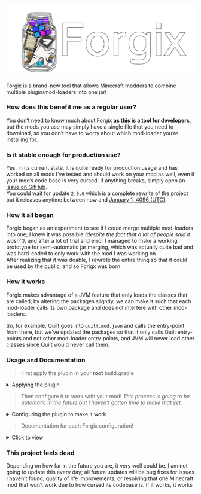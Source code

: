 ![Forgix](https://raw.githubusercontent.com/PacifistMC/Forgix/main/assets/forgix-with-text.png)
---
Forgix is a brand-new tool that allows Minecraft modders to combine multiple plugin/mod-loaders into one jar!

### How does this benefit me as a regular user?
You don’t need to know much about Forgix **as this is a tool for developers**, but the mods you use may simply have a single file that you need to download, so you don’t have to worry about which mod-loader you’re installing for.

### Is it stable enough for production use?
Yes, in its current state, it is quite ready for production usage and has worked on all mods I’ve tested and should work on your mod as well, even if your mod’s code base is very cursed. If anything breaks, simply open an [issue on GitHub](https://github.com/PacifistMC/Forgix/issues).  
You could wait for update `2.0.0` which is a complete rewrite of the project but it releases anytime between now and [January 1, 4096 (UTC)]().

### How it all began
Forgix began as an experiment to see if I could merge multiple mod-loaders into one; I knew it was possible _(despite the fact that a lot of people said it wasn’t)_, and after a lot of trial and error I managed to make a working prototype for semi-automatic jar merging, which was actually quite bad and was hard-coded to only work with the mod I was working on.  
After realizing that it was doable, I rewrote the entire thing so that it could be used by the public, and so Forigx was born.

### How it works
Forgix makes advantage of a JVM feature that only loads the classes that are called; by altering the packages slightly, we can make it such that each mod-loader calls its own package and does not interfere with other mod-loaders.

So, for example, Quilt goes into `quilt.mod.json` and calls the entry-point from there, but we’ve updated the packages so that it only calls Quilt entry-points and not other mod-loader entry-points, and JVM will never load other classes since Quilt would never call them.

### Usage and Documentation
> First apply the plugin in your **root** build.gradle

<details closed>
<summary>Applying the plugin</summary>

---
#### Groovy
Using [plugins DSL](https://docs.gradle.org/current/userguide/plugins.html#sec:plugins_block):
<details closed>
<summary>Click to view</summary>

```groovy
plugins {
    id "io.github.pacifistmc.forgix" version "<version>"
}
```
</details>

Using the [legacy plugin application](https://docs.gradle.org/current/userguide/plugins.html#sec:old_plugin_application):
<details closed>
<summary>Click to view</summary>

```groovy
buildscript {
    repositories {
        maven {
            url "https://plugins.gradle.org/m2/"
        }
    }
    dependencies {
        classpath "io.github.pacifistmc.forgix:Forgix:<version>"
    }
}

apply plugin: "io.github.pacifistmc.forgix"
```
</details>

#### Kotlin
Using [plugins DSL](https://docs.gradle.org/current/userguide/plugins.html#sec:plugins_block):
<details closed>
<summary>Click to view</summary>

```kotlin
plugins {
    id("io.github.pacifistmc.forgix") version "<version>"
}
```
</details>

Using the [legacy plugin application](https://docs.gradle.org/current/userguide/plugins.html#sec:old_plugin_application):
<details closed>
<summary>Click to view</summary>

```kotlin
buildscript {
    repositories {
        maven {
            url = uri("https://plugins.gradle.org/m2/")
        }
    }
    dependencies {
        classpath("io.github.pacifistmc.forgix:Forgix:<version>")
    }
}

apply(plugin = "io.github.pacifistmc.forgix")
```
</details>

Remember to change `<version>` with the latest version! You can get the latest version from [Forgix Version](https://github.com/PacifistMC/Forgix/blob/main/version.md).

---
</details>

> Then configure it to work with your mod!  _This process is going to be automatic in the future but I haven’t gotten time to make that yet._
<details closed>
<summary>Configuring the plugin to make it work</summary>

---
This is the normal configuration that by default should work on almost all mods.

```groovy
forgix {
    group = "org.example.mod"
    mergedJarName = "example-mod"
}
```

The `group` is the common package name for your mod and the `mergedJarName` is going to be the name of the merged jar that it’s going to create, if the `mergedJarName` doesn’t have an extension then it’s going to give it the extension `jar` but keep in mind that sometimes the version number might be detected as an extension which at that point it won’t give it the extension `jar` and you’ll have to manually do that.

Running the task `mergeJars` (after running `build`) would create the merged jars in the `Merged` folder. _(In the future this might be in the `build/libs/merged` folder)_

If you don’t want to run `mergeJars` manually then you could add this. _(In the future this might be the default behavior)_

```groovy
subprojects {
    // ...
    build.finalizedBy(mergeJars)
    assemble.finalizedBy(mergeJars)
}
```
---
</details>

> Documentation for each Forgix configuration!
<details closed>
<summary>Click to view</summary>

---
#### Root container (“forgix”)
- `group` (String)
  - This is the common package name for your mod; it is usually the maven group.
  - A required value for now.
- `mergedJarName` (String)
  - This is the output jar’s name. If the name does not contain an extension, the extension `jar` is added; however, it sometimes identifies the version number as an extension and does not add it; in that case, you need to manually add the `jar` extension to the name.
  - A required value for now.
- `removeDuplicate` (String)
  - This removes a duplicate package from the merged jar. For example, if you have a core package that is replicated across all mod-loaders but doesn’t need to be then you might use this to remove the duplication.
  - This can be used more than once to remove multiple duplicates, but if there are a lot of them then it’s best to use ‘removeDuplicates’ which accepts a list.

##### Forge sub-container (“forge”)
- `projectName` (String)
  - This is the name of the Forge project. This is set to “forge” by default.
- `jarLocation` (String)
  - This is the location of the built Forge jar **from the project that’s specified in `projectName`**. By default, this retrieves the jar with the shortest name, which is quite scuffed but I don’t know how to retrieve the built jar without relying on loom or something similar, hopefully it’ll be better in the future though!
- `additionalRelocate` (String, String)
  - Simply put, this allows you to define more `group`s, which is useful for relocating libraries.
  - This can be used numerous times to specify multiple relocations.
- `mixin` (String)
  - This exists because Forge can be a real pain at times, and Forge sometimes does something strange where we can’t actually identify mixins the normal way. However, if we don’t automatically detect the mixins, then only this should be used to specify the mixins explicitly.
  - This can be used more than once to specify multiple mixins.

##### Quilt sub-container (“quilt”)
- `projectName` (String)
  - This is the name of the Quilt project. This is set to “quilt” by default.
- `jarLocation` (String)
  - This is the location of the built Quilt jar **from the project that’s specified in `projectName`**. By default, this retrieves the jar with the shortest name, which is quite scuffed but I don’t know how to retrieve the built jar without relying on loom or something similar, hopefully it’ll be better in the future though!
- `additionalRelocate` (String, String)
  - Simply put, this allows you to define more `group`s, which is useful for relocating libraries.
  - This can be used more than once to specify multiple relocations.

##### Fabric sub-container (“fabric”)
- `projectName` (String)
  - This is the name of the Fabric project. This is set to “fabric” by default.
- `jarLocation` (String)
  - This is the location of the built Fabric jar **from the project that’s specified in `projectName`**. By default, this retrieves the jar with the shortest name, which is quite scuffed but I don’t know how to retrieve the built jar without relying on loom or something similar, hopefully it’ll be better in the future though!
- `additionalRelocate` (String, String)
  - Simply put, this allows you to define more `group`s, which is useful for relocating libraries.
  - This can be used more than once to specify multiple relocations.

##### Custom sub-container (“custom”)
Because I’m not going to develop a new container for each mod-loader, this is the one that handles everything else. This can't handle Forge-like modloaders though due to Forge being weird and cursed. This configuration can be used more than once to specify multiple loaders.
- `projectName` (String)
  - This is the name of the project.
  - This is a required value.
- `jarLocation` (String)
  - This is the location of the built jar **from the project that’s specified in `projectName`**. By default, this retrieves the jar with the shortest name, which is quite scuffed but I don’t know how to retrieve the built jar without relying on loom or something similar, hopefully it’ll be better in the future though!
- `additionalRelocate` (String, String)
  - Simply put, this allows you to define more `group`s, which is useful for relocating libraries.
  - This can be used more than once to specify multiple relocations.

An example of a complete Forgix configuration:

```groovy
forgix {
    group = "org.example.mod" // (Required Value)
    mergedJarName = "example-mod" // (Required Value)
    outputDir = "build/libs/merged"
    
    forge {
        projectName = "forge"
        jarLocation = "build/libs/example-mod.jar"

        additionalRelocate "org.my.lib" "forge.org.my.lib"
        additionalRelocate "org.my.lib.another" "forge.org.my.lib.another"
        
        mixin "forge.mixins.json"
        mixin "forge.mixins.another.json"
    }
    
    fabric {
        projectName = "fabric"
        jarLocation = "build/libs/example-mod.jar"
        
        additionalRelocate "org.my.lib" "fabric.org.my.lib"
        additionalRelocate "org.my.lib.another" "fabric.org.my.lib.another"
    }
    
    quilt {
        projectName = "quilt"
        jarLocation = "build/libs/example-mod.jar"
        
        additionalRelocate "org.my.lib" "quilt.org.my.lib"
        additionalRelocate "org.my.lib.another" "quilt.org.my.lib.another"
    }

    custom {
        projectName = "sponge" // (Required Value)
        jarLocation = "build/libs/example-mod.jar"
        
        additionalRelocate "org.my.lib" "sponge.org.my.lib"
        additionalRelocate "org.my.lib.another" "sponge.org.my.lib.another"
    }

    custom {
        projectName = "spigot" // (Required Value)
        jarLocation = "build/libs/example-mod.jar"

        additionalRelocate "org.my.lib" "spigot.org.my.lib"
        additionalRelocate "org.my.lib.another" "spigot.org.my.lib.another"
    }
    
    removeDuplicate "org.example.mod.core"
}
```
---
</details>

### This project feels dead
Depending on how far in the future you are, it very well could be. I am not going to update this every day; all future updates will be bug fixes for issues I haven’t found, quality of life improvements, or resolving that one Minecraft mod that won’t work due to how cursed its codebase is.
If it works, it works
